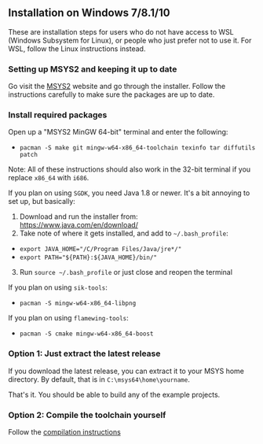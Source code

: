 ## Installation on Windows 7/8.1/10

These are installation steps for users who do not have access to WSL (Windows Subsystem for Linux),
or people who just prefer not to use it. For WSL, follow the Linux instructions instead.


### Setting up MSYS2 and keeping it up to date

Go visit the [MSYS2](http://www.msys2.org/) website and go through the installer.
Follow the instructions carefully to make sure the packages are up to date.


### Install required packages

Open up a "MSYS2 MinGW 64-bit" terminal and enter the following:
 - `pacman -S make git mingw-w64-x86_64-toolchain texinfo tar diffutils patch`

Note: All of these instructions should also work in the 32-bit terminal if you replace `x86_64` with `i686`.

If you plan on using `SGDK`, you need Java 1.8 or newer.
It's a bit annoying to set up, but basically:
 1. Download and run the installer from: https://www.java.com/en/download/
 2. Take note of where it gets installed, and add to `~/.bash_profile`:
   - `export JAVA_HOME="/C/Program Files/Java/jre*/"`
   - `export PATH="${PATH}:${JAVA_HOME}/bin/"`
 3. Run `source ~/.bash_profile` or just close and reopen the terminal

If you plan on using `sik-tools`:
 - `pacman -S mingw-w64-x86_64-libpng`

If you plan on using `flamewing-tools`:
 - `pacman -S cmake mingw-w64-x86_64-boost`


### Option 1: Just extract the latest release

If you download the latest release, you can extract it to your MSYS home directory.
By default, that is in `C:\msys64\home\yourname`.

That's it. You should be able to build any of the example projects.


### Option 2: Compile the toolchain yourself

Follow the [compilation instructions](compiling.md)
